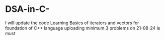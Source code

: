 # DSA-in-C-

I will update the code 
Learning Basics of iterators and vectors for foundation of C++ language
uploading minimum 3 problems on 21-08-24 is must
